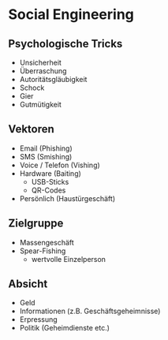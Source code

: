 # Social Engineering
## Psychologische Tricks
  * Unsicherheit
  * Überraschung
  * Autoritätsgläubigkeit
  * Schock
  * Gier
  * Gutmütigkeit
## Vektoren
  * Email (Phishing)
  * SMS (Smishing)
  * Voice / Telefon (Vishing)
  * Hardware (Baiting)
    * USB-Sticks
    * QR-Codes
  * Persönlich (Haustürgeschäft)
## Zielgruppe
  * Massengeschäft
  * Spear-Fishing
    * wertvolle Einzelperson
## Absicht
  * Geld
  * Informationen (z.B. Geschäftsgeheimnisse)
  * Erpressung
  * Politik (Geheimdienste etc.)
